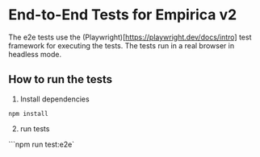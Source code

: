 
# End-to-End Tests for Empirica v2

The e2e tests use the (Playwright)[https://playwright.dev/docs/intro] test framework for executing the tests.
The tests run in a real browser in headless mode.


## How to run the tests

1. Install dependencies

```npm install```

2. run tests

```npm run test:e2e`